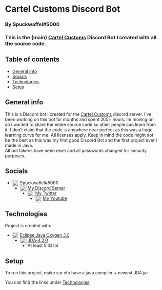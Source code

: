 # Cartel Customs Discord Bot

### By Spuckwaffel#5000

### This is the (main) [Cartel Customs][CCDiscord] Discord Bot I created with all the source code.

## Table of contents
* [General info](#general-info)
* [Socials](#socials)
* [Technologies](#technologies)
* [Setup](#setup)

## General info
This is a Discord bot i created for the [Cartel Customs][CCDiscord] discord server. 
I've been working on this bot for months and spent 200+ hours.
Im moving on so i wanted to share the entire source code so other people can learn from it. 
I don't claim that the code is anywhere near perfect as this was a huge learning curve for me.
All licenses apply.  Keep in mind the code might not be the best as this was my first good Discord Bot 
and the first project ever i made in Java.  
All bot tokens have been reset and all passwords changed for security purposes.

## Socials

* [<img align="left" alt="Spuckwaffel | Discord" width="22px" src="https://i.ibb.co/9WJF8CY/Discord-Logo-Color.png" />][discord]Spuckwaffel#5000
* [<img align="left" alt="Spuckwaffel | Discord Server" width="22px" src="https://i.ibb.co/9WJF8CY/Discord-Logo-Color.png" />][DCServer] [My Discord Server][DCServer]
* [<img align="left" alt="Spuckwaffel | Twitter" width="22px" src="https://i.ibb.co/fxzdm2C/Twitter-bird-logo-2012-svg.png" />][Twitter] [My Twitter][twitter]
* [<img align="left" alt="Spuckwaffel | Youtube" width="22px" src="https://i.ibb.co/1bhf9w0/You-Tube-icon.png" />][Twitter] [My Youtube][youtube]

## Technologies
Project is created with:
* [<img align="left" alt="Eclipse Java Oxygen" width="22px" src="https://i.ibb.co/6sjcrPg/ecl.png" />][eclipse][Eclipse Java Oxygen 3.0][eclipse]
* [<img align="left" alt="JDA" width="22px" src="https://i.ibb.co/Wv7MLP0/jar-2.png" />][jar][JDA-4.2.0][jar]
* At least 5 IQ lol
	
## Setup
To run this project, make sur eto have a java compiler + newest JDA jar

You can find the links under [Technologies](#technologies)


[CCDiscord]: https://bit.ly/37wKuFA
[discord]: https://discord.com
[DCServer]: https://discord.gg/aP88KNHSt7
[twitter]: https://twitter.com/spuckwaffel
[youtube]: https://youtube.com/spuckwaffel
[eclipse]: https://www.eclipse.org/downloads/packages/release/oxygen/3
[jar]: https://ci.dv8tion.net/job/JDA/228/artifact/build/libs/
